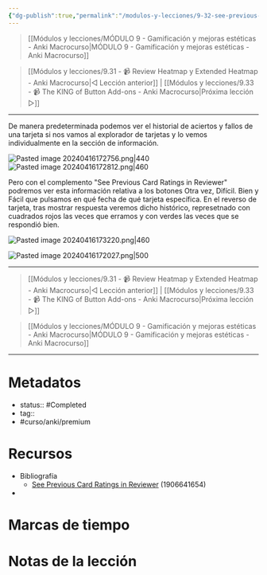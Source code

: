 ```yaml
---
{"dg-publish":true,"permalink":"/modulos-y-lecciones/9-32-see-previous-card-ratings-in-reviewer-anki-macrocurso/","noteIcon":"","updated":"2024-05-21T22:14:00.597+02:00"}
---
```



> [[Módulos y lecciones/MÓDULO 9 - Gamificación y mejoras estéticas - Anki Macrocurso\|MÓDULO 9 - Gamificación y mejoras estéticas - Anki Macrocurso]]

> [[Módulos y lecciones/9.31 - 📹 Review Heatmap y Extended Heatmap - Anki Macrocurso\|◁ Lección anterior]] | [[Módulos y lecciones/9.33 - 📹 The KING of Button Add-ons - Anki Macrocurso\|Próxima lección ▷]]

---

De manera predeterminada podemos ver el historial de aciertos y fallos de una tarjeta si nos vamos al explorador de tarjetas y lo vemos individualmente en la sección de información.

![Pasted image 20240416172756.png|440](/img/user/ANEXOS/Pasted%20image%2020240416172756.png) ![Pasted image 20240416172812.png|460](/img/user/ANEXOS/Pasted%20image%2020240416172812.png)

Pero con el complemento "See Previous Card Ratings in Reviewer"  podremos ver esta información relativa a los botones Otra vez, Difícil. Bien y Fácil que pulsamos en qué fecha de qué tarjeta específica. En el reverso de tarjeta, tras mostrar respuesta veremos dicho histórico, represetnado con cuadrados rojos las veces que erramos y con verdes las veces que se respondió bien.

![Pasted image 20240416173220.png|460](/img/user/ANEXOS/Pasted%20image%2020240416173220.png)


![Pasted image 20240416172027.png|500](/img/user/ANEXOS/Pasted%20image%2020240416172027.png)

---

> [[Módulos y lecciones/9.31 - 📹 Review Heatmap y Extended Heatmap - Anki Macrocurso\|◁ Lección anterior]] | [[Módulos y lecciones/9.33 - 📹 The KING of Button Add-ons - Anki Macrocurso\|Próxima lección ▷]]

> [[Módulos y lecciones/MÓDULO 9 - Gamificación y mejoras estéticas - Anki Macrocurso\|MÓDULO 9 - Gamificación y mejoras estéticas - Anki Macrocurso]]

---
# Metadatos
- status:: #Completed 
- tag:: 
- #curso/anki/premium

# Recursos
- Bibliografía
	- [See Previous Card Ratings in Reviewer](https://ankiweb.net/shared/info/1906641654) (1906641654)
- 

# Marcas de tiempo


# Notas de la lección
